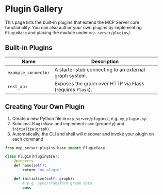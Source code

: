 # Plugin Gallery

This page lists the built-in plugins that extend the MCP Server core functionality. You can also author your own plugins by implementing `PluginBase` and placing the module under `mcp_server/plugins/`.

## Built-in Plugins

| Name             | Description                                              |
| ---------------- | -------------------------------------------------------- |
| `example_connector` | A starter stub connecting to an external graph system. |
| `rest_api`          | Exposes the graph over HTTP via Flask (requires `flask`).|

## Creating Your Own Plugin

1. Create a new Python file in `mcp_server/plugins/`, e.g. `my_plugin.py`.
2. Subclass `PluginBase` and implement `name` (property) and `initialize(graph)`.
3. Automatically, the CLI and shell will discover and invoke your plugin on each command.

```python
from mcp_server.plugins.base import PluginBase

class Plugin(PluginBase):
    @property
    def name(self):
        return "my_plugin"

    def initialize(self, graph):
        # e.g. sync/transform graph data
        pass
```